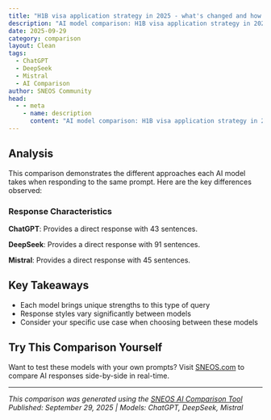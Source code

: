 ```yaml
---
title: "H1B visa application strategy in 2025 - what's changed and how to maximize chances"
description: "AI model comparison: H1B visa application strategy in 2025 - what's changed and how to maximize chances..."
date: 2025-09-29
category: comparison
layout: Clean
tags:
  - ChatGPT
  - DeepSeek
  - Mistral
  - AI Comparison
author: SNEOS Community
head:
  - - meta
    - name: description
      content: "AI model comparison: H1B visa application strategy in 2025 - what's changed and how to maximize chances..."
---
```


<ChatComparison
  title="H1B visa application strategy in 2025 - what's changed and how to maximize chances"
  prompt="H1B visa application strategy in 2025 - what's changed and how to maximize chances"
  :responses='{
    "ChatGPT": "As of 2025, the H-1B visa application process continues to be highly competitive and evolving. Here\u2019s an overview of the key changes and strategies to maximize your chances of securing an H-1B visa:\n\n### What\u2019s Changed in 2025 H-1B Visa Process\n\n1. **Electronic Registration and Lottery Process**  \n   The electronic registration system, introduced in recent years, remains in place. Employers must register potential applicants online during a designated registration period before submitting full petitions if selected in the lottery. This step streamlines the process but also means timely registration is critical.\n\n2. **Increased Scrutiny and Requests for Evidence (RFEs)**  \n   USCIS continues to closely scrutinize H-1B petitions, especially regarding specialty occupation requirements and employer-employee relationships. Expect a higher likelihood of RFEs and prepare thorough documentation upfront.\n\n3. **Wage Level Considerations**  \n   USCIS has enhanced efforts to ensure that beneficiaries are paid at appropriate prevailing wage levels. Employers offering wages below the standard may face more RFEs or denials.\n\n4. **Cap-Exempt Petitions and Exemptions**  \n   No major changes in cap-exempt categories, but employers affiliated with universities, nonprofit research organizations, or government research entities remain exempt from the H-1B cap and may file anytime.\n\n5. **Processing Times and Premium Processing**  \n   Premium processing remains available but watch for any USCIS temporary suspensions or delays, which can impact timelines.\n\n### Strategies to Maximize H-1B Application Success in 2025\n\n1. **Early and Accurate Electronic Registration**  \n   - Ensure your employer registers you during the earliest possible window.  \n   - Double-check all information for accuracy to avoid automatic disqualification.\n\n2. **Cap-Exempt Opportunities**  \n   - Explore whether you qualify through cap-exempt employers (universities, research institutes).  \n   - Consider pursuing a position with such organizations to avoid lottery uncertainty.\n\n3. **Strong Specialty Occupation Documentation**  \n   - Prepare detailed job descriptions showing the role requires specialized knowledge.  \n   - Leverage expert opinions or industry standards to justify the specialty occupation criteria.\n\n4. **Present a Strong Employer-Employee Relationship**  \n   - If working through third-party clients, clearly document supervision, control, and work location to satisfy USCIS requirements.\n\n5. **Ensure Compliance with Wage Levels**  \n   - Confirm the employer is paying at or above the prevailing wage for the occupation and location.\n\n6. **Consider Advanced Degrees**  \n   - If eligible for the advanced degree exemption (master\u2019s cap), highlight educational qualifications clearly in the petition.\n\n7. **Work with Experienced Immigration Counsel**  \n   - An experienced attorney can help draft petitions, prepare for RFEs, and navigate complex issues.\n\n8. **Backup Plans**  \n   - Prepare alternatives such as Optional Practical Training (OPT) extension (if eligible), cap-exempt H-1B petitions, or other visa types (O-1, L-1).\n\n9. **Stay Updated on USCIS Policies**  \n   - USCIS policies can change; regularly check their website and consult legal advice for latest instructions.\n\n### Summary\n\n- Register early and accurately in the H-1B lottery system.  \n- Target cap-exempt employers if possible.  \n- Support your petition with strong specialty occupation evidence and wage compliance.  \n- Work closely with immigration counsel.  \n- Have backup visa strategies ready.\n\nIf you want, I can also help you with a timeline checklist or sample documentation tips. Would you like that?",
    "DeepSeek": "Of course. This is a critical topic, and while the core of the H-1B process remains, the landscape for 2025 is defined by significant proposed reforms and lessons from the 2024 lottery. Here\u2019s a breakdown of what\u0027s changed and a strategic guide to maximize your chances.\n\n### Executive Summary: The Big Shifts for 2025\n\nThe most important changes revolve around **fraud prevention, fairness for individuals, and a clear move towards a \u0022one-person, one-chance\u0022 lottery system.** While some rules are proposed and not yet final, you must prepare as if they will be in effect.\n\n---\n\n### Part 1: What\u0027s Changed \u2013 Key Updates for the 2025 H-1B Season\n\n#### 1. The End of Multiple Registrations (The Biggest Change)\n*   **The Old System (Pre-2024):** A single person could have multiple companies register them for the lottery, drastically increasing their odds. This led to widespread abuse, with some individuals having dozens of entries.\n*   **The New System (Effective for the 2025 Cap):** USCIS has finalized a rule to **conduct the lottery by unique beneficiary (person)**, not by registration.\n    *   **How it works:** If you have registrations from 1, 2, or 10 different prospective employers, you will only be entered into the lottery **once**. If your name is selected, *all* employers who registered you will be notified and can then file a petition on your behalf.\n    *   **Goal:** To level the playing field and ensure that each individual, regardless of how many job offers they have, has an equal chance in the lottery.\n\n#### 2. Increased Scrutiny and Fraud Prevention\nUSCIS is cracking down hard. They are now:\n*   **Conducting more site visits** (FDI - Fraud Detection and National Security visits) to verify information.\n*   **Aggressively denying or revoking petitions** where the \u0022employer-employee relationship\u0022 is not clearly established, especially for third-party placements.\n*   **Issuing Requests for Evidence (RFEs) and Denials** focused on:\n    *   **Specialty Occupation:** Proving the role truly requires a bachelor\u0027s degree in a specific field.\n    *   **Beneficiary Qualifications:** Ensuring your degree and experience exactly match the job requirements.\n    *   **Third-Party Worksites:** Providing detailed contracts, itineraries, and proof of control.\n\n#### 3. Higher Fees (Proposed)\nThe U.S. government has proposed a substantial increase in filing fees. While not yet finalized, be prepared for this financial impact.\n*   The H-1B registration fee is expected to remain $10.\n*   The H-1B petition filing fee (I-129) could see a significant jump.\n*   A new \u0022Asylum Program Fee\u0022 may be added for employers.\n\n#### 4. Streamlining and Modernization (Proposed Benefits)\nSome proposed changes are positive and aim to reduce bureaucracy:\n*   **Automatic Extensions for Renewals:** A proposal to automatically extend H-1B status (and work authorization) for petitioners with timely filed renewals, avoiding gaps in employment.\n*   **Cap-Exempt Filings for Non-Profits:** Clarifying and expanding which entities (like non-profit research organizations affiliated with a university) are exempt from the cap.\n*   **Enhanced Premium Processing:** Continued expansion of 15-calendar-day premium processing for various petition types.\n\n---\n\n### Part 2: How to Maximize Your Chances in 2025\n\nGiven these changes, your strategy must adapt. The focus shifts from \u0022gaming the system\u0022 to \u0022building the strongest possible case.\u0022\n\n#### For the Employee (Beneficiary)\n\n1.  **Secure a Genuine Job Offer with a Legitimate Employer.**\n    *   The new lottery system means having multiple \u0022fake\u0022 or \u0022speculative\u0022 registrations is worthless. Focus on finding a **bona fide employer** who has a real, immediate need for your skills.\n    *   **Target Cap-Exempt Employers:** Universities, non-profit research labs, and government research organizations are not subject to the H-1B lottery. If you secure a job with them, you can file an H-1B petition at any time of the year.\n\n2.  **Ensure Your Qualifications Are Air-Tight.**\n    *   **Degree Match:** Your bachelor\u0027s (or higher) degree should be directly related to the proposed job. A degree in Marketing for a Software Engineer role will face heavy scrutiny.\n    *   **Evaluate Experience:** If you use experience as a substitute for a degree (usually 3 years of professional experience for 1 year of college), ensure it is well-documented with letters from previous employers, detailed project lists, and expert opinions.\n\n3.  **Start the Process EARLY with Your Employer.**\n    *   The registration period is typically in March. Start conversations with your employer in **January or February**.\n    *   This gives the company\u0027s legal team enough time to understand your background, draft the job description, and prepare the registration accurately.\n\n4.  **Be Transparent About Other Offers.**\n    *   Under the new system, you must be honest with all potential employers if you have multiple registrations. Lying about it can lead to the denial of *all* your petitions if discovered.\n\n#### For the Employer (Petitioner)\n\n1.  **Develop a Robust H-1B Strategy.**\n    *   Don\u0027t wait for March. Identify potential candidates early.\n    *   **Vet Candidates Thoroughly:** Ensure their degree and experience are a perfect fit for the role to avoid RFEs.\n\n2.  **Invest in a Strong, Detailed Petition.**\n    *   **The Job Description is Key:** Write a detailed description that clearly explains why the role is complex and requires a specific bachelor\u0027s degree or higher.\n    *   **Prepare for RFEs Proactively:** Assume you will get an RFE on \u0022Specialty Occupation.\u0022 Include a detailed \u0022Specialty Occupation\u0022 memo with the initial filing, explaining how the role fits the OOH (Occupational Outlook Handbook) and DOL requirements.\n    *   **For Third-Party Placements:** This is high-risk. You MUST provide a detailed work itinerary, a signed contract with the end-client, and evidence of how you will maintain an employer-employee relationship (control over hire, fire, pay, supervise).\n\n3.  **Consider Premium Processing.**\n    *   While it doesn\u0027t increase lottery odds, it ensures you get a decision (or an RFE) quickly after selection. This allows you to address issues promptly and not be left in limbo.\n\n4.  **Budget for Higher Costs.**\n    *   Account for the proposed fee increases and the cost of potential legal fees for responding to RFEs.\n\n### The Step-by-Step Strategy for the 2025 H-1B Cycle\n\n1.  **Q4 2024 - Q1 2025: Preparation**\n    *   Employee: Finalize job offers, gather all educational documents (degree certificates, transcripts, evaluations if foreign).\n    *   Employer: Engage immigration counsel, draft precise job descriptions, begin preparing the LCA (Labor Condition Application).\n\n2.  **March 2025: Registration Window**\n    *   Employer submits the electronic registration during the designated period (typically the first few weeks of March).\n    *   Ensure all beneficiary details (name, DOB, passport) are 100% accurate.\n\n3.  **End of March 2025: Lottery Selection**\n    *   USCIS runs the lottery. Notifications are sent to myUSCIS accounts.\n    *   If selected, the clock starts ticking.\n\n4.  **April 1 - June 30, 2025: Petition Filing**\n    *   Employers have a 90-day window to file the full, complete H-1B petition (Form I-129) with all supporting evidence.\n    *   **Do not rush and file a weak petition on April 1.** It\u0027s better to take an extra 2-3 weeks to build an iron-clad case.\n\n### Final Word\n\nThe H-1B landscape is becoming less of a pure numbers game and more of a test of the legitimacy and strength of the employer-employee relationship and the candidate\u0027s qualifications. **Your best strategy is to partner with a reputable employer and build the most credible, well-documented petition possible.**\n\n\u003E **Disclaimer:** This information is for strategic guidance only and does not constitute legal advice. Immigration laws and policies are complex and change frequently. Always consult with a qualified immigration attorney for your specific situation.",
    "Mistral": "Predicting specific changes to the H1B visa application process in 2025 involves some speculation, as policies and regulations can evolve based on political, economic, and administrative factors. However, based on recent trends and potential developments, here are some strategies and considerations to maximize your chances of securing an H1B visa:\n\n### Potential Changes by 2025\n1. **Electronic Registration System**: The U.S. Citizenship and Immigration Services (USCIS) has already implemented an electronic registration system for the H1B lottery. This system is likely to continue and may be further refined.\n2. **Wage-Based Selection**: There has been discussion about moving to a wage-based selection process, where higher-wage positions are prioritized. This could be implemented to ensure that H1B visas are used for high-skilled, high-wage positions.\n3. **Increased Scrutiny**: Expect continued or increased scrutiny on applications, particularly in terms of job descriptions, wage levels, and employer qualifications.\n4. **Technological Advancements**: The use of AI and machine learning in the application process could become more prevalent, potentially affecting how applications are reviewed and selected.\n5. **Policy Shifts**: Changes in immigration policy, influenced by political climate and economic conditions, could impact the number of visas available and the criteria for selection.\n\n### Strategies to Maximize Chances\n1. **Early Preparation**: Start preparing your application well in advance. Gather all necessary documents, including educational certificates, work experience letters, and any other required documentation.\n2. **High-Wage Positions**: If the wage-based selection process is implemented, aim for positions that offer higher wages. This could increase your chances of being selected.\n3. **Strong Job Description**: Ensure that the job description is detailed and clearly outlines the specialized nature of the role. This can help in demonstrating that the position qualifies for an H1B visa.\n4. **Employer Qualifications**: Work with employers who have a strong track record of successfully sponsoring H1B visas. Employers with a history of compliance and successful applications are more likely to be trusted by USCIS.\n5. **Legal Consultation**: Consult with an experienced immigration attorney who can guide you through the process, ensure all documents are in order, and help you navigate any changes in the application process.\n6. **Electronic Registration**: Be prepared for the electronic registration process. Ensure that your employer is registered and ready to submit your application as soon as the registration period opens.\n7. **Stay Informed**: Keep up-to-date with any changes in the H1B visa process. Follow updates from USCIS and other relevant sources to stay informed about new regulations or requirements.\n8. **Alternative Visas**: Consider alternative visa options if the H1B visa process becomes too competitive or restrictive. Other visas like the L1, O1, or EB visas might be suitable depending on your qualifications and circumstances.\n\n### Additional Tips\n- **Networking**: Build a strong professional network. Connections within your industry can provide valuable insights and opportunities.\n- **Continuous Learning**: Keep updating your skills and qualifications. Additional certifications or advanced degrees can strengthen your application.\n- **Documentation**: Maintain meticulous records of all your qualifications, work experience, and any other relevant information. This will help in providing comprehensive and accurate documentation during the application process.\n\nBy staying informed, preparing thoroughly, and leveraging the right strategies, you can maximize your chances of securing an H1B visa in 2025."
  }'
  published-date="16:28"
/>

## Analysis

This comparison demonstrates the different approaches each AI model takes when responding to the same prompt. Here are the key differences observed:

### Response Characteristics

**ChatGPT**: Provides a direct response with 43 sentences. 

**DeepSeek**: Provides a direct response with 91 sentences. 

**Mistral**: Provides a direct response with 45 sentences. 

## Key Takeaways

- Each model brings unique strengths to this type of query
- Response styles vary significantly between models
- Consider your specific use case when choosing between these models

## Try This Comparison Yourself

Want to test these models with your own prompts? Visit [SNEOS.com](https://sneos.com) to compare AI responses side-by-side in real-time.

---

*This comparison was generated using the [SNEOS AI Comparison Tool](https://sneos.com)*
*Published: September 29, 2025 | Models: ChatGPT, DeepSeek, Mistral*
